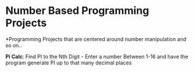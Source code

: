 # Number Based Programming Projects
*Programming Projects that are centered around number manipulation and so on..

**Pi Calc**:
	Find PI to the Nth Digit - Enter a number Between 1-16 and have the program generate PI up to that many decimal places 

